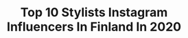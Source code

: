 ---
title: Top 10 Stylists Instagram Influencers In Finland In 2020
description: >-
  Find top stylists Instagram influencers in Finland in 2020. Most popular hashtags: #photoshoot #weekend #springvibes #love.
platform: Instagram
profiles:
  - username: "sylviemus_"
    fullname: >-
      Sylvie Mus
    location: "Finland"
    followers: 44825
    engagement: 439
    commentsToLikes: 0.024072
    id: ck0w5t0da5aq30i197h5j535e
    verified: false
    hashtags: "#mangogirls"
  - username: "blvckmurose"
    fullname: >-
      Aundrey
    location: "Finland"
    followers: 6057
    engagement: 586
    commentsToLikes: 0.024535
    id: ck5c5ry7h41jg0i11xcvxf7jb
    verified: false
    hashtags: "#hair, #picoftheday, #hairstyles, #instadaily"
  - username: "vivianner"
    fullname: >-
      VivianneR Makeup Artist
    location: "Finland"
    followers: 38772
    engagement: 215
    commentsToLikes: 0.028340
    id: ck0vz76n97neq0i19flpmrtl4
    verified: true
    hashtags: "#charleneamoia, #hollywood, #echopoland, #babyviv"
  - username: "sandraemiliah"
    fullname: >-
      SandraEmilia- Fashion Stylist
    location: "Finland"
    followers: 7022
    engagement: 808
    commentsToLikes: 0.094355
    id: ck15szq4kfmvh0i19uw8xqwdt
    verified: false
    hashtags: "#entrepreneur, #myvaasa, #summerdays, #howtowear"
  - username: "jannikabofficial"
    fullname: >-
      Jannika B
    location: "Finland"
    followers: 75737
    engagement: 559
    commentsToLikes: 0.020079
    id: ck0vvpcucq5mv0i194x1oswgj
    verified: true
    hashtags: "#blingbling, #suomimusiikki, #isku, #dance"
  - username: "theoriginalsimona"
    fullname: >-
      Simona Bitar| Hair Stylist
    location: "Finland"
    followers: 9994
    engagement: 587
    commentsToLikes: 0.219674
    id: ck14jk2gekra00i19wq0iahly
    verified: false
    hashtags: "#hautecouture, #divinefeminine, #nomakeup, #lavender"
  - username: "strictlystyle"
    fullname: >-
      Hanna Väyrynen
    location: "Finland"
    followers: 29005
    engagement: 428
    commentsToLikes: 0.043613
    id: ck5pz9rwnzwuk0i111xq7rcva
    verified: false
    hashtags: "#genifique, #firstofmay, #balloondecor, #brunch"
  - username: "crazy_updates_official"
    fullname: >-
      CRAZY UPDATES 🔸140 K + ❤️🔸
    location: "Finland"
    followers: 142043
    engagement: 240
    commentsToLikes: 0.005572
    id: ck13adyjupx1j0i19sci3jlwf
    verified: false
    hashtags: "#vaanibhojan, #rashmikamandanna"
  - username: "instyle.by.anne"
    fullname: >-
      Anne Hirsmäki
    location: "Finland"
    followers: 19707
    engagement: 322
    commentsToLikes: 0.102809
    id: ck0tyisjin04s0i19tmoy379u
    verified: false
    hashtags: "#beltedcoat, #forestlovers, #pathway, #stylebeyondage"
  - username: "siljain"
    fullname: >-
      silja • lifestyle • motherhood
    location: "Finland"
    followers: 2851
    engagement: 1074
    commentsToLikes: 0.232618
    id: ck5zvzknk575a0i14x2u5p5nu
    verified: false
    hashtags: "#stylish, #tuekotimaista, #lastenvaatteet, #koti"
---